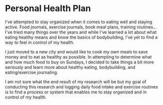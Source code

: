 # Personal Health Plan

I've attempted to stay organized when it comes to eating well and staying active. Food journals, exercise journals, book meal plans, training routines... I've tried many things over the years and while I've learned a lot about what eating healthy means and know the basics of bodybuilding, I've yet to find a way to feel in control of my health.

I just moved to a new city and would like to cook my own meals to save money and to eat as healthy as possible. In attempting to determine what and how much food to buy on Sundays, I decided to take things a bit more seriously and learn more about healthy eating, bodybuilding, and eating/exercise journaling.

I am not sure what the end result of my research will be but my goal of conducting this research and logging daily food intake and exercise routines is to find a process or system that enables me to stay organized and in control of my health.
